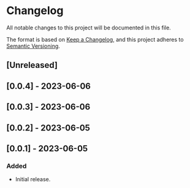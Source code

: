 # Changelog

All notable changes to this project will be documented in this file.

The format is based on [Keep a Changelog](https://keepachangelog.com/en/1.0.0/),
and this project adheres to [Semantic Versioning](https://semver.org/spec/v2.0.0.html).

## [Unreleased]

## [0.0.4] - 2023-06-06

## [0.0.3] - 2023-06-06

## [0.0.2] - 2023-06-05

## [0.0.1] - 2023-06-05

### Added
- Initial release.
